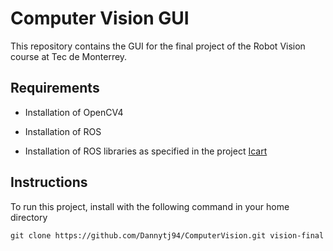 # Computer Vision GUI

This repository contains the GUI for the final project of the Robot Vision course at Tec de Monterrey.

## Requirements

- Installation of OpenCV4

- Installation of ROS

- Installation of ROS libraries as specified in the project [Icart](https://github.com/albertoDavila/Icart)

## Instructions

To run this project, install with the following command in your home directory
```
git clone https://github.com/Dannytj94/ComputerVision.git vision-final
```
